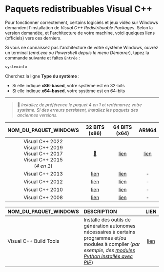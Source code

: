 # Paquets redistribuables Visual C++

Pour fonctionner correctement, certains logiciels et jeux vidéo sur Windows demandent l'installation de _Visual C++ Redistribuable Packages_. Selon la version demandée, et l'architecture de votre machine, voici quelques liens (officiels) vers ces derniers.

Si vous ne connaissez pas l'architecture de votre système Windows, ouvrez un terminal (_cmd.exe ou Powershell depuis le menu Démarrer_), tapez la commande suivante et faîtes `Entrée` :

```bat
systeminfo
```

Cherchez la ligne **Type du système** :

+ Si elle indique **x86-based**, votre système est en 32-bits
+ Si elle indique **x64-based**, votre système est en 64-bits

---

> 🔴 _Installez de préférence le paquet 4 en 1 et redémarrez votre système. Si des erreurs persistent, installez les paquets des anciennes versions._

|NOM_DU_PAQUET_WINDOWS|32 BITS (x86)|64 BITS (x64)|ARM64|
|:--:|:--:|:--:|:--:|
|Visual C++ 2022<br>Visual C++ 2019<br>Visual C++ 2017<br>Visual C++ 2015<br>(_4 en 1_)|[🔽](https://aka.ms/vs/17/release/vc_redist.x86.exe)|[lien](https://aka.ms/vs/17/release/vc_redist.x64.exe)|[lien](https://aka.ms/vs/17/release/vc_redist.arm64.exe)|
|Visual C++ 2013|[lien](https://aka.ms/highdpimfc2013x86enu)|[lien](https://aka.ms/highdpimfc2013x64enu)|-|
|Visual C++ 2012|[lien](https://download.microsoft.com/download/1/6/B/16B06F60-3B20-4FF2-B699-5E9B7962F9AE/VSU_4/vcredist_x86.exe)|[lien](https://download.microsoft.com/download/1/6/B/16B06F60-3B20-4FF2-B699-5E9B7962F9AE/VSU_4/vcredist_x64.exe)|-|
|Visual C++ 2010|[lien](https://download.microsoft.com/download/1/6/5/165255E7-1014-4D0A-B094-B6A430A6BFFC/vcredist_x86.exe)|[lien](https://download.microsoft.com/download/1/6/5/165255E7-1014-4D0A-B094-B6A430A6BFFC/vcredist_x64.exe)|-|
|Visual C++ 2008|[lien](https://download.microsoft.com/download/5/D/8/5D8C65CB-C849-4025-8E95-C3966CAFD8AE/vcredist_x86.exe)|[lien](https://download.microsoft.com/download/5/D/8/5D8C65CB-C849-4025-8E95-C3966CAFD8AE/vcredist_x64.exe)|-|

|NOM_DU_PAQUET_WINDOWS|DESCRIPTION|LIEN|
|:--|:--|:--:|
|Visual C++ Build Tools|Installe des outils de génération autonomes nécessaires à certains programmes et/ou modules à compiler (_par exemple, des [modules Python installés avec PIP](https://www.youtube.com/watch?v=MxvLhp9xJo4)_)|[lien](https://visualstudio.microsoft.com/fr/visual-cpp-build-tools/)|
